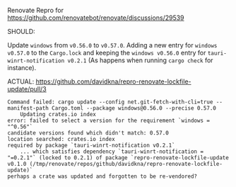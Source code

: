 Renovate Repro for https://github.com/renovatebot/renovate/discussions/29539

SHOULD:

Update `windows` from `v0.56.0` to `v0.57.0`. Adding a new entry for `windows v0.57.0` to the `Cargo.lock` and keeping the `windows v0.56.0` entry for `tauri-winrt-notification v0.2.1` (As happens when running `cargo check` for instance).

ACTUAL:
https://github.com/davidkna/repro-renovate-lockfile-update/pull/3

```
Command failed: cargo update --config net.git-fetch-with-cli=true --manifest-path Cargo.toml --package windows@0.56.0 --precise 0.57.0
    Updating crates.io index
error: failed to select a version for the requirement `windows = "^0.56"`
candidate versions found which didn't match: 0.57.0
location searched: crates.io index
required by package `tauri-winrt-notification v0.2.1`
    ... which satisfies dependency `tauri-winrt-notification = "=0.2.1"` (locked to 0.2.1) of package `repro-renovate-lockfile-update v0.1.0 (/tmp/renovate/repos/github/davidkna/repro-renovate-lockfile-update)`
perhaps a crate was updated and forgotten to be re-vendored?

```
